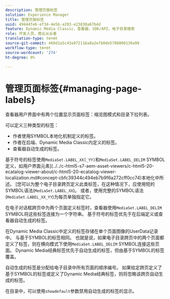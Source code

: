 ```yaml
---
description: 管理页面标签
solution: Experience Manager
title: 管理页面标签
uuid: 49444fe6-ef34-4e5b-a293-e23830a67b4d
feature: Dynamic Media Classic，查看器，SDK/API，电子目录搜索
role: 开发人员，商业从业者
translation-type: tm+mt
source-git-commit: 469d1a5c43a972116a8a2efb0de5708800130a99
workflow-type: tm+mt
source-wordcount: '274'
ht-degree: 0%

---
```



# 管理页面标签{#managing-page-labels}

查看器用户界面中有两个位置显示页面标签：缩览图模式和目录下拉列表。

可以定义三种类型的标签：

* 作者使用SYMBOL本地化机制定义的标签。
* 作者在后端、Dynamic Media Classic内定义的标签。
* 查看器自动生成的标签。

基于符号的标签使用`MediaSet.LABEL_XX[_YY]`和`MediaSet.LABEL_DELIM` SYMBOL定义，如用户界面元素](../../c-html5-s7-aem-asset-viewers/c-html5-20-ecatalog-viewer-about/c-html5-20-ecatalog-viewer-localization.md#concept-cbfc39344c494eb7b9f6a272cff0cc74)本地化中所述。 [您可以为整个电子目录跨页定义此类标签，在这种情况下，应使用短的SYMBOL语法(`MediaSet.LABEL_XX`)。 或者，使用完整的SYMBOL语法(`MediaSet.LABEL_XX_YY`)为每页单独指定它。

在电子对话框跨页中为两个页面定义标签时，查看器使用`MediaSet.LABEL_DELIM` SYMBOL将这些标签连接为一个字符串。 基于符号的标签优先于在后端定义或查看器自动生成的标签。

在Dynamic Media Classic中定义的标签存储在单个页面图像的UserData记录中。 与基于SYMBOL的标签相同。 也就是说，如果电子目录跨页中的两个页面都定义了标签，则在横向模式下使用`MediaSet.LABEL_DELIM` SYMBOL连接这些页面。 Dynamic Media经典标签优先于自动生成的标签，但由基于SYMBOL的标签覆盖。

自动生成的标签是分配给电子目录中所有页面的顺序编号。 如果给定跨页定义了基于SYMBOL的标签或定义了Dynamic Media经典标签，则将忽略该跨页自动生成的标签。

在目录中，可以使用`showdefault`参数禁用自动生成的标签的显示。
